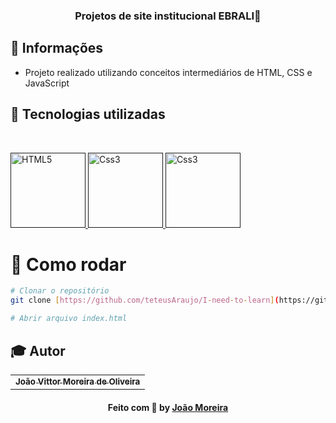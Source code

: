 <h3 align="center">
  Projetos de site institucional EBRALI📝
</h3>

## 🔖 Informações

-   Projeto realizado utilizando conceitos intermediários de HTML, CSS e JavaScript


## 🚀 Tecnologias utilizadas 

<br/>
<p align="left">
  <a href="" target="_blank">
    <img
      src="https://cdn-icons-png.flaticon.com/512/1216/1216733.png"
      alt="HTML5"
      width="120"
      height="120"
    />
  </a>

  <a href="" target="_blank">
    <img
      src="https://logospng.org/download/css-3/logo-css-3-2048.png"
      alt="Css3"
      width="120"
      height="120"
    />
  </a>
  
  <a href="" target="_blank">
    <img
      src="https://img1.gratispng.com/20180716/uq/kisspng-javascript-computer-icons-software-developer-casca-javascript-logo-5b4ca5d5ce4a28.360002591531749845845.jpg"
      alt="Css3"
      width="120"
      height="120"
    />
  </a>
  



</p>

# 👷 Como rodar

```bash
# Clonar o repositório
git clone [https://github.com/teteusAraujo/I-need-to-learn](https://github.com/JoaoVMoreira/projetoTarefasJDBC.git](https://github.com/JoaoVMoreira/ProjetoEBRALI.git)

# Abrir arquivo index.html

```


## :mortar_board: Autor

<table align="center">
    <tr>
        <td align="center">
            <a href="https://github.com/JoaoVMoreira">
                <sub><b>João Vittor Moreira de Oliveira</b></sub>
            </a>
        </td>    
    </tr>
</table>
<h4 align="center">
   Feito com 💜 by  <a href="https://www.linkedin.com/in/jvittormoreira/" target="_blank"> João Moreira </a>
</h4>

